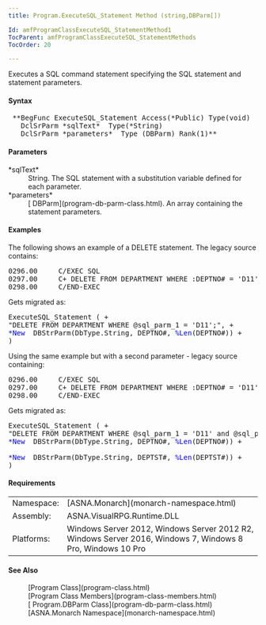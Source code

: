 ```yaml
---
title: Program.ExecuteSQL_Statement Method (string,DBParm[])

Id: amfProgramClassExecuteSQL_StatementMethod1
TocParent: amfProgramClassExecuteSQL_StatementMethods
TocOrder: 20

---
```


Executes a SQL command statement specifying the SQL statement and statement parameters.
<!-- start -->

#### Syntax
<pre class="syntax"> **BegFunc ExecuteSQL_Statement Access(*Public) Type(void)
   DclSrParm *sqlText*  Type(*String)
   DclSrParm *parameters*  Type (DBParm) Rank(1)**       </pre>

#### Parameters
<dl>
        <dt>
 *sqlText* 
        </dt>
        <dd>String. The SQL statement
        with a substitution variable defined for each
        parameter.</dd>
        <dt>
 *parameters*  </dt>
        <dd>
          [
        DBParm](program-db-parm-class.html). An array containing the statement
        parameters.</dd>
</dl>

#### Examples
The following shows an example of a DELETE statement. The legacy source contains:
<pre class="libCScode">
0296.00     C/EXEC SQL
0297.00     C+ DELETE FROM DEPARTMENT WHERE :DEPTNO# = 'D11'
0298.00     C/END-EXEC</pre>

Gets migrated as:
<pre class="example">ExecuteSQL_Statement ( +
"DELETE FROM DEPARTMENT WHERE @sql_parm_1 = 'D11';", +
<span style="color:blue">*New</span>  DBStrParm(DbType.String, DEPTNO#, <span style="color:blue">%Len</span>(DEPTNO#)) +
)</pre>

Using the same example but with a second parameter - legacy source containing:
<pre class="libCScode">
0296.00     C/EXEC SQL
0297.00     C+ DELETE FROM DEPARTMENT WHERE :DEPTNO# = 'D11'and :DEPTST# = 'INA'
0298.00     C/END-EXEC</pre>

Gets migrated as:
<pre class="example">ExecuteSQL_Statement ( +
"DELETE FROM DEPARTMENT WHERE @sql_parm_1 = 'D11' and @sql_parm2 = 'INA';", +
<span style="color:blue">*New</span>  DBStrParm(DbType.String, DEPTNO#, <span style="color:blue">%Len</span>(DEPTNO#)) +
<br /><span style="color:blue">*New</span>  DBStrParm(DbType.String, DEPTST#, <span style="color:blue">%Len</span>(DEPTST#)) + 
)
</pre>

<!-- start -->

#### Requirements
<table class="dttable" cellspacing="0" cellpadding="4" width="60%">
           <colgroup>
            <col width="15%" style="font-weight:bold" />
            <col width="85%" />
          </colgroup>
          <tr>
            <td>Namespace:</td>
            <td>[ASNA.Monarch](monarch-namespace.html)</td>
          </tr>
          <tr>
            <td>Assembly:</td>
            <td>ASNA.VisualRPG.Runtime.DLL</td>
          </tr>
         <tr>
            <td>Platforms:</td>
            <td> Windows Server 2012, Windows Server 2012 R2, Windows Server 2016, Windows 7, Windows 8 Pro, Windows 10 Pro</td>
         </tr>
</table>

#### See Also
<dl>
        <dd>[Program
        Class](program-class.html)</dd>
        <dd>
        [Program
        Class Members](program-class-members.html)</dd>
<dd>[
        Program.DBParm Class](program-db-parm-class.html)</dd>
<dd>[ASNA.Monarch
        Namespace](monarch-namespace.html)</dd>
</dl>

